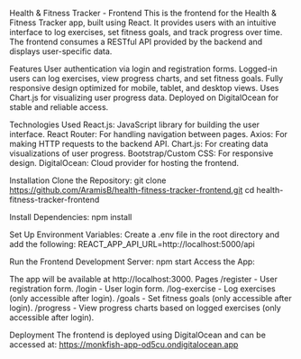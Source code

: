 Health & Fitness Tracker - Frontend
This is the frontend for the Health & Fitness Tracker app, built using React. It provides users with an intuitive interface to log exercises, set fitness goals, and track progress over time. The frontend consumes a RESTful API provided by the backend and displays user-specific data.

Features
User authentication via login and registration forms.
Logged-in users can log exercises, view progress charts, and set fitness goals.
Fully responsive design optimized for mobile, tablet, and desktop views.
Uses Chart.js for visualizing user progress data.
Deployed on DigitalOcean for stable and reliable access.


Technologies Used
React.js: JavaScript library for building the user interface.
React Router: For handling navigation between pages.
Axios: For making HTTP requests to the backend API.
Chart.js: For creating data visualizations of user progress.
Bootstrap/Custom CSS: For responsive design.
DigitalOcean: Cloud provider for hosting the frontend.

Installation
Clone the Repository:
git clone https://github.com/AramisB/health-fitness-tracker-frontend.git
cd health-fitness-tracker-frontend

Install Dependencies:
npm install

Set Up Environment Variables: Create a .env file in the root directory and add the following:
REACT_APP_API_URL=http://localhost:5000/api

Run the Frontend Development Server:
npm start
Access the App:

The app will be available at http://localhost:3000.
Pages
/register - User registration form.
/login - User login form.
/log-exercise - Log exercises (only accessible after login).
/goals - Set fitness goals (only accessible after login).
/progress - View progress charts based on logged exercises (only accessible after login).

Deployment
The frontend is deployed using DigitalOcean and can be accessed at:
https://monkfish-app-od5cu.ondigitalocean.app